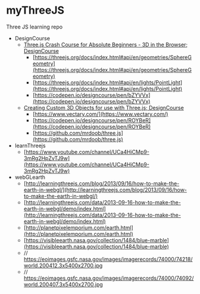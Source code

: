 # myThreeJS
Three JS learning repo

- DesignCourse
  * [Three.js Crash Course for Absolute Beginners - 3D in the Browser; DesignCourse](https://www.youtube.com/watch?v=6oFvqLfRnsU)
    - [https://threejs.org/docs/index.html#api/en/geometries/SphereGeometry](https://threejs.org/docs/index.html#api/en/geometries/SphereGeometry)
    - [https://threejs.org/docs/index.html#api/en/lights/PointLight](https://threejs.org/docs/index.html#api/en/lights/PointLight)
    - [https://codepen.io/designcourse/pen/bZYVVx](https://codepen.io/designcourse/pen/bZYVVx)
  * [Creating Custom 3D Objects for use with Three.js; DesignCourse](https://www.youtube.com/watch?v=-gipbcWCifc)
    - [https://www.vectary.com/](https://www.vectary.com/)
    - [https://codepen.io/designcourse/pen/ROYBeR](https://codepen.io/designcourse/pen/ROYBeR)
    - [https://github.com/mrdoob/three.js](https://github.com/mrdoob/three.js)
- learnThreejs
  * [https://www.youtube.com/channel/UCa4HiCMp9-3mRg2HpZvTJ9w](https://www.youtube.com/channel/UCa4HiCMp9-3mRg2HpZvTJ9w)
- webGLearth
  * [http://learningthreejs.com/blog/2013/09/16/how-to-make-the-earth-in-webgl/](http://learningthreejs.com/blog/2013/09/16/how-to-make-the-earth-in-webgl/)
   - [http://learningthreejs.com/data/2013-09-16-how-to-make-the-earth-in-webgl/demo/index.html](http://learningthreejs.com/data/2013-09-16-how-to-make-the-earth-in-webgl/demo/index.html)
   - [http://planetpixelemporium.com/earth.html](http://planetpixelemporium.com/earth.html)
   - [https://visibleearth.nasa.gov/collection/1484/blue-marble](https://visibleearth.nasa.gov/collection/1484/blue-marble)
   - // https://eoimages.gsfc.nasa.gov/images/imagerecords/74000/74218/world.200412.3x5400x2700.jpg
   - // https://eoimages.gsfc.nasa.gov/images/imagerecords/74000/74092/world.200407.3x5400x2700.jpg


